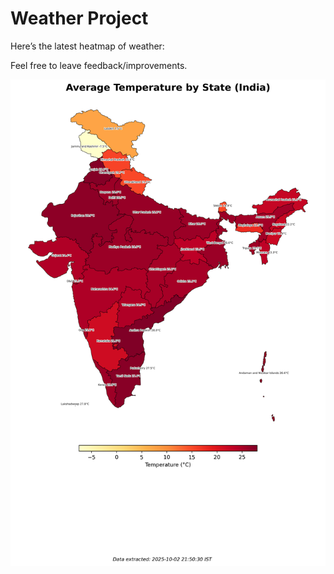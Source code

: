 # Weather Project

Here’s the latest heatmap of weather:

Feel free to leave feedback/improvements.

![India Heatmap](docs/assets/india_heatmap.png?v=DEA650)
